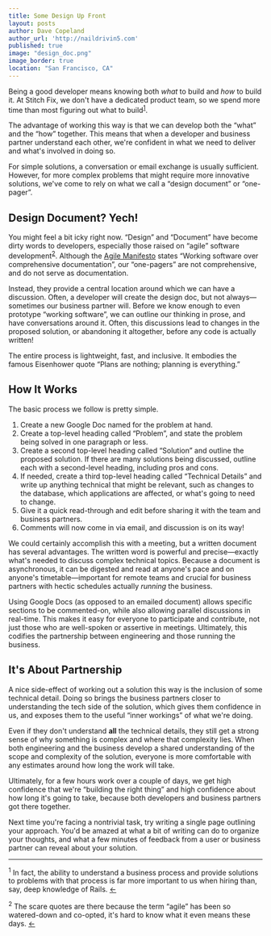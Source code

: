 ```yaml
---
title: Some Design Up Front
layout: posts
author: Dave Copeland
author_url: 'http://naildrivin5.com'
published: true
image: "design_doc.png"
image_border: true
location: "San Francisco, CA"
---
```


<a name="footnote1-return"></a>
Being a good developer means knowing both _what_ to build and _how_ to build it.
At Stitch Fix, we don't have a dedicated product team, so we spend more time than most figuring out what to build<sup><a href="#footnote1">1</a></sup>.


The advantage of working this way is that we can develop both the “what” and the “how” together.
This means that when a developer and business partner understand each other, we're confident in what we need to deliver and what's involved in doing so.

For simple solutions, a conversation or email exchange is usually sufficient.
However, for more complex problems that might require more innovative solutions, we've come to rely on what we call a “design document” or “one-pager”.

## Design Document?  Yech!

<a name="footnote2-return"></a>
You might feel a bit icky right now.
“Design” and “Document” have become dirty words to developers, especially those raised on “agile” software development<sup><a href="#footnote2">2</a></sup>.
Although the [Agile Manifesto][agile] states “Working software over comprehensive documentation”, our “one-pagers” are not comprehensive, and do not serve as documentation.

Instead, they provide a central location around which we can have a discussion.
Often, a developer will create the design doc, but not always—sometimes our business partner will.
Before we know enough to even prototype “working software”, we can outline our thinking in prose, and have conversations around it.
Often, this discussions lead to changes in the proposed solution, or abandoning it altogether, before any code is actually written!

The entire process is lightweight, fast, and inclusive.  It embodies the famous Eisenhower quote “Plans are nothing; planning is everything.”

## How It Works

The basic process we follow is pretty simple.

1. Create a new Google Doc named for the problem at hand.
1. Create a top-level heading called “Problem”, and state the problem being solved in one paragraph or less.
1. Create a second top-level heading called “Solution” and outline the proposed solution.  If there are many solutions being discussed, outline each with a second-level heading, including pros and cons.
1. If needed, create a third top-level heading called “Technical Details” and write up anything technical that might be relevant, such as changes to the database, which applications are affected, or what's going to need to change.
1. Give it a quick read-through and edit before sharing it with the team and business partners.
1. Comments will now come in via email, and discussion is on its way!

We could certainly accomplish this with a meeting, but a written document has several advantages.
The written word is powerful and precise—exactly what's needed to discuss complex technical topics.
Because a document is asynchronous, it can be digested and read at anyone's pace and on anyone's timetable—important for remote teams and crucial for business partners with hectic schedules actually _running_ the business.

Using Google Docs (as opposed to an emailed document) allows specific sections to be commented-on, while also allowing parallel discussions in real-time.
This makes it easy for everyone to participate and contribute, not just those who are well-spoken or assertive in meetings.
Ultimately, this codifies the partnership between engineering and those running the business.

## It's About Partnership

A nice side-effect of working out a solution this way is the inclusion of some technical detail.
Doing so brings the business partners closer to understanding the tech side of the solution, which gives them confidence in us, and exposes them to the useful “inner workings” of what we're doing.

Even if they don't understand **all** the technical details, they still get a strong sense of why something is complex and where that complexity lies.
When both engineering and the business develop a shared understanding of the scope and complexity of the solution, everyone is more comfortable with any estimates around how long the work will take.

Ultimately, for a few hours work over a couple of days, we get high confidence that we're “building the right thing” and high confidence about how long it's going to take, because both developers and business partners got there together.

Next time you're facing a nontrivial task, try writing a single page outlining your approach.
You'd be amazed at what a bit of writing can do to organize your thoughts, and what a few minutes of feedback from a user or business partner can reveal about your solution.

----

<a name="footnote1"></a>
<sup>1</sup> In fact, the ability to understand a business process and provide solutions to problems with that process is far more important to us when hiring than, say, deep knowledge of Rails.
<a href="#footnote1-return">&larr;</a>

<a name="footnote2"></a>
<sup>2</sup> The scare quotes are there because the term “agile” has been so watered-down and co-opted, it's hard to know what it even means these days.
<a href="#footnote2-return">&larr;</a>

[agile]: http://agilemanifesto.org/
